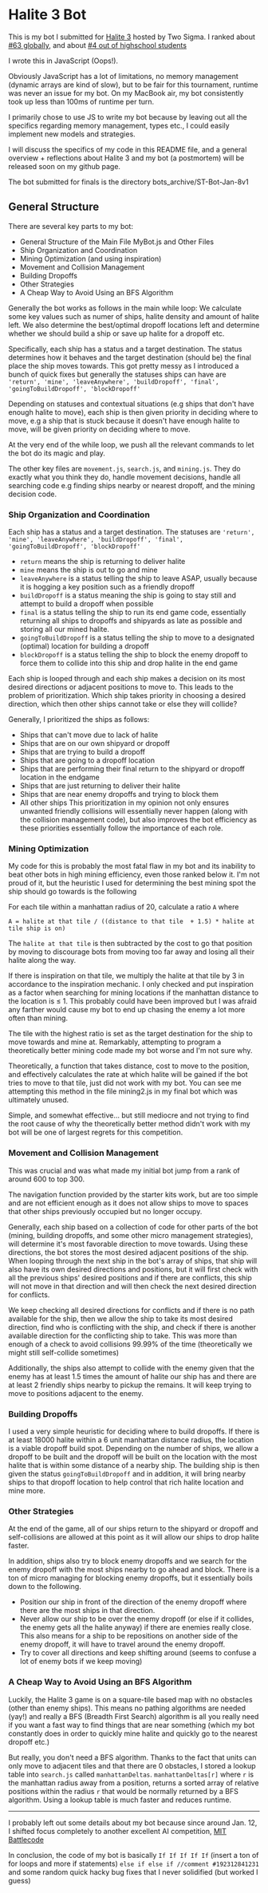 # Halite 3 Bot

This is my bot I submitted for <a href='https://halite.io'>Halite 3</a> hosted by Two Sigma. I ranked about <a href='https://halite.io/user/?user_id=8011'>#63 globally</a>, and about <a href='https://halite.io/programming-competition-leaderboard?level=High%20School'>#4 out of highschool students</a>

I wrote this in JavaScript (Oops!).

Obviously JavaScript has a lot of limitations, no memory management (dynamic arrays are kind of slow), but to be fair for this tournament, runtime was never an issue for my bot. On my MacBook air, my bot consistently took up less than 100ms of runtime per turn.

I primarily chose to use JS to write my bot because by leaving out all the specifics regarding memory management, types etc., I could easily implement new models and strategies.

I will discuss the specifics of my code in this README file, and a general overview + reflections about Halite 3 and my bot (a postmortem) will be released soon on my github page.

The bot submitted for finals is the directory bots_archive/ST-Bot-Jan-8v1

## General Structure
There are several key parts to my bot:
- General Structure of the Main File MyBot.js and Other Files
- Ship Organization and Coordination
- Mining Optimization (and using inspiration)
- Movement and Collision Management
- Building Dropoffs
- Other Strategies
- A Cheap Way to Avoid Using an BFS Algorithm

Generally the bot works as follows in the main while loop:
We calculate some key values such as numer of ships, halite density and amount of halite left.
We also determine the best/optimal dropoff locations left and determine whether we should build a ship or save up halite for a dropoff etc.

Specifically, each ship has a status and a target destination. The status determines how it behaves and the target destination (should be) the final place the ship moves towards. This got pretty messy as I introduced a bunch of quick fixes but generally the statuses ships can 
have are ```'return', 'mine', 'leaveAnywhere', 'buildDropoff', 'final', 'goingToBuildDropoff', 'blockDropoff'```

Depending on statuses and contextual situations (e.g ships that don't have enough halite to move), each ship is then given priority in deciding where to move, e.g a ship that is stuck because it doesn't have enough halite to move, will be given priority on deciding where to move.

At the very end of the while loop, we push all the relevant commands to let the bot do its magic and play.

The other key files are ```movement.js```, ```search.js```, and ```mining.js```. They do exactly what you think they do, handle movement decisions, handle all searching code e.g finding ships nearby or nearest dropoff, and the mining decision code.

### Ship Organization and Coordination

Each ship has a status and a target destination. The statuses are ```'return', 'mine', 'leaveAnywhere', 'buildDropoff', 'final', 'goingToBuildDropoff', 'blockDropoff'```
- ```return``` means the ship is returning to deliver halite
- ```mine``` means the ship is out to go and mine
- ```leaveAnywhere``` is a status telling the ship to leave ASAP, usually because it is hogging a key position such as a friendly dropoff
- ```buildDropoff``` is a status meaning the ship is going to stay still and attempt to build a dropoff when possible
- ```final``` is a status telling the ship to run its end game code, essentially returning all ships to dropoffs and shipyards as late as possible and storing all our mined halite.
- ```goingToBuildDropoff``` is a status telling the ship to move to a designated (optimal) location for building a dropoff
- ```blockDropoff``` is a status telling the ship to block the enemy dropoff to force them to collide into this ship and drop halite in the end game

Each ship is looped through and each ship makes a decision on its most desired directions or adjacent positions to move to.
This leads to the problem of prioritization. Which ship takes priority in choosing a desired direction, which then other ships cannot take or else they will collide?

Generally, I prioritized the ships as follows:
 - Ships that can't move due to lack of halite
 - Ships that are on our own shipyard or dropoff
 - Ships that are trying to build a dropoff
 - Ships that are going to a dropoff location
 - Ships that are performing their final return to the shipyard or dropoff location in the endgame
 - Ships that are just returning to deliver their halite
 - Ships that are near enemy dropoffs and trying to block them
 - All other ships
This prioritization in my opinion not only ensures unwanted friendly collisions will essentially never happen (along with the collision management code), but also improves the bot efficiency as these priorities essentially follow the importance of each role.

### Mining Optimization

My code for this is probably the most fatal flaw in my bot and its inability to beat other bots in high mining efficiency, even those ranked below it. I'm not proud of it, but the heuristic I used for determining the best mining spot the ship should go towards is the following

For each tile within a manhattan radius of 20, calculate a ratio ```A``` where 

```A = halite at that tile / ((distance to that tile  + 1.5) * halite at tile ship is on)```

The ```halite at that tile``` is then subtracted by the cost to go that position by moving to discourage bots from moving too far away and losing all their halite along the way.

If there is inspiration on that tile, we multiply the halite at that tile by 3 in accordance to the inspiration mechanic. I only checked and put inspiration as a factor when searching for mining locations if the manhattan distance to the location is ≤ 1. This probably could have been improved but I was afraid any farther would cause my bot to end up chasing the enemy a lot more often than mining.

The tile with the highest ratio is set as the target destination for the ship to move towards and mine at. Remarkably, attempting to program a theoretically better mining code made my bot worse and I'm not sure why. 

Theoretically, a function that takes distance, cost to move to the position, and effectively calculates the rate at which halite will be gained if the bot tries to move to that tile, just did not work with my bot. You can see me attempting this method in the file mining2.js in my final bot which was ultimately unused.

Simple, and somewhat effective... but still mediocre and not trying to find the root cause of why the theoretically better method didn't work with my bot will be one of largest regrets for this competition.

### Movement and Collision Management
This was crucial and was what made my initial bot jump from a rank of around 600 to top 300.

The navigation function provided by the starter kits work, but are too simple and are not efficient enough as it does not allow ships to move to spaces that other ships previously occupied but no longer occupy.

Generally, each ship based on a collection of code for other parts of the bot (mining, building dropoffs, and some other micro management strategies), will determine it's most favorable direction to move towards. Using these directions, the bot stores the most desired adjacent positions of the ship. When looping through the next ship in the bot's array of ships, that ship will also have its own desired directions and positions, but it will first check with all the previous ships' desired positions and if there are conflicts, this ship will not move in that direction and will then check the next desired direction for conflicts.

We keep checking all desired directions for conflicts and if there is no path available for the ship, then we allow the ship to take its most desired direction, find who is conflicting with the ship, and check if there is another available direction for the conflicting ship to take. This was more than enough of a check to avoid collisions 99.99% of the time (theoretically we might still self-collide sometimes)

Additionally, the ships also attempt to collide with the enemy given that the enemy has at least 1.5 times the amount of halite our ship has and there are at least 2 friendly ships nearby to pickup the remains. It will keep trying to move to positions adjacent to the enemy.

### Building Dropoffs

I used a very simple heuristic for deciding where to build dropoffs. If there is at least 18000 halite within a 6 unit manhattan distance radius, the location is a viable dropoff build spot. Depending on the number of ships, we allow a dropoff to be built and the dropoff will be built on the location with the most halite that is within some distance of a nearby ship. The building ship is then given the status ```goingToBuildDropoff``` and in addition, it will bring nearby ships to that dropoff location to help control that rich halite location and mine more.

### Other Strategies

At the end of the game, all of our ships return to the shipyard or dropoff and self-collisions are allowed at this point as it will allow our ships to drop halite faster. 

In addition, ships also try to block enemy dropoffs and we search for the enemy dropoff with the most ships nearby to go ahead and block. There is a ton of micro managing for blocking enemy dropoffs, but it essentially boils down to the following.
- Position our ship in front of the direction of the enemy dropoff where there are the most ships in that direction.
- Never allow our ship to be over the enemy dropoff (or else if it collides, the enemy gets all the halite anyway) if there are enemies really close. This also means for a ship to be repositions on another side of the enemy dropoff, it will have to travel around the enemy dropoff.
- Try to cover all directions and keep shifting around (seems to confuse a lot of enemy bots if we keep moving)

### A Cheap Way to Avoid Using an BFS Algorithm

Luckily, the Halite 3 game is on a square-tile based map with no obstacles (other than enemy ships). This means no pathing algorithms are needed (yay!) and really a BFS (Breadth First Search) algorithm is all you really need if you want a fast way to find things that are near something (which my bot constantly does in order to quickly mine halite and quickly go to the nearest dropoff etc.)

But really, you don't need a BFS algorithm. Thanks to the fact that units can only move to adjacent tiles and that there are 0 obstacles, I stored a lookup table into ```search.js``` called ```manhattanDeltas```. ```manhattanDeltas[r]``` where ```r``` is the manhattan radius away from a position, returns a sorted array of relative positions within the radius ```r``` that would be normally returned by a BFS algorithm. Using a lookup table is much faster and reduces runtime.

_____

I probably left out some details about my bot because since around Jan. 12, I shifted focus completely to another excellent AI competition, <a href="http://battlecode.org/">MIT Battlecode</a>

In conclusion, the code of my bot is basically
```If If If If If``` (insert a ton of for loops and more if statements) ```else if else if //comment #192312841231``` and some random quick hacky bug fixes that I never solidified (but worked I guess)
